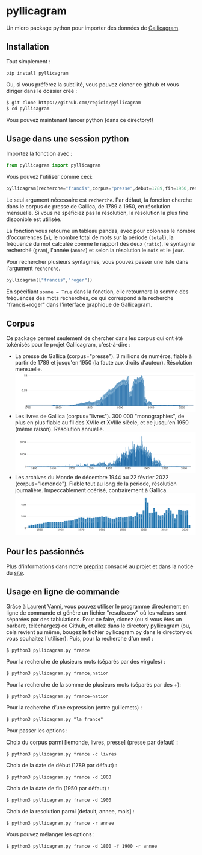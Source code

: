 # pyllicagram
Un micro package python pour importer des données de [Gallicagram](https://shiny.ens-paris-saclay.fr/app/gallicagram).

## Installation
Tout simplement :
```console
pip install pyllicagram
```

Ou, si vous préférez la subtilité, vous pouvez cloner ce github et vous diriger dans le dossier créé :
```console
$ git clone https://github.com/regicid/pyllicagram
$ cd pyllicagram
```
Vous pouvez maintenant lancer python (dans ce directory!)

## Usage dans une session python
Importez la fonction avec :
```python
from pyllicagram import pyllicagram
```

Vous pouvez l'utiliser comme ceci:
```python
pyllicagram(recherche="francis",corpus="presse",debut=1789,fin=1950,resolution="annee")
```
Le seul argument nécessaire est `recherche`. Par défaut, la fonction cherche dans le corpus de presse de Gallica, de 1789 à 1950, en résolution mensuelle. Si vous ne spéficiez pas la résolution, la résolution la plus fine disponible est utilisée.

La fonction vous retourne un tableau pandas, avec pour colonnes le nombre d'occurrences (`n`), le nombre total de mots sur la période (`total`), la fréquence du mot calculée comme le rapport des deux (`ratio`), le syntagme recherché (`gram`), l'année (`annee`) et selon la résolution le `mois` et le `jour`.

Pour rechercher plusieurs syntagmes, vous pouvez passer une liste dans l'argument `recherche`. 
```python
pyllicagram(["francis","roger"])

```
En spécifiant `somme = True` dans la fonction, elle retournera la somme des fréquences des mots recherchés, ce qui correspond à la recherche "francis+roger" dans l'interface graphique de Gallicagram.

## Corpus
Ce package permet seulement de chercher dans les corpus qui ont été tokénisés pour le projet Gallicagram, c'est-à-dire :
* La presse de Gallica (corpus="presse"). 3 millions de numéros, fiable à partir de 1789 et jusqu'en 1950 (la faute aux droits d'auteur). Résolution mensuelle.
![gallica_presse](man/figures/gallica_presse.png)
* Les livres de Gallica (corpus="livres"). 300 000 "monographies", de plus en plus fiable au fil des XVIIe et XVIIIe siècle, et ce jusqu'en 1950 (même raison). Résolution annuelle.
![gallica_livres](man/figures/gallica_livres.png)
* Les archives du Monde de décembre 1944 au 22 février 2022 (corpus="lemonde"). Fiable tout au long de la période, résolution journalière. Impeccablement océrisé, contrairement à Gallica.
![lemonde](man/figures/lemonde.png)
## Pour les passionnés
Plus d'informations dans notre [preprint](https://osf.io/preprints/socarxiv/84bf3/) consacré au projet et dans la notice du [site](https://shiny.ens-paris-saclay.fr/app/gallicagram).

## Usage en ligne de commande
Grâce à [Laurent Vanni](https://github.com/lvanni/), vous pouvez utiliser le programme directement en ligne de commande et génère un fichier "results.csv" où les valeurs sont séparées par des tablulations. Pour ce faire, clonez (ou si vous êtes un barbare, téléchargez) ce Github, et allez dans le directory pyllicagram (ou, cela revient au même, bougez le fichier pyllicagram.py dans le directory où vous souhaitez l'utiliser). Puis, pour la recherche d'un mot :
```console
$ python3 pyllicagram.py france
```

Pour la recherche de plusieurs mots (séparés par des virgules) :
```console
$ python3 pyllicagram.py france,nation
```

Pour la recherche de la somme de plusieurs mots (séparés par des +):
```console
$ python3 pyllicagram.py france+nation
```

Pour la recherche d’une expression (entre guillemets) : 
```console
$ python3 pyllicagram.py "la france"
```

Pour passer les options :

Choix du corpus parmi [lemonde, livres, presse] (presse par défaut) :
```console
$ python3 pyllicagram.py france -c livres
```

Choix de la date de début (1789 par défaut) :
```console
$ python3 pyllicagram.py france -d 1800
```

Choix de la date de fin (1950 par défaut) :
```console
$ python3 pyllicagram.py france -d 1900
```

Choix de la resolution parmi [default, annee, mois] :
```console
$ python3 pyllicagram.py france -r annee
```

Vous pouvez mélanger les options :
```console
$ python3 pyllicagram.py france -d 1800 -f 1900 -r annee 
```
